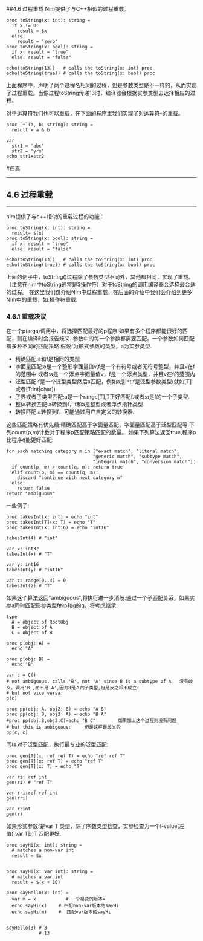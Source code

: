 ##4.6 过程重载
Nim提供了与C++相似的过程重载。

    proc toString(x: int): string = 
      if x != 0:
        result = $x 
      else:
        result = "zero"
    proc toString(x: bool): string =
      if x: result = "true"
      else: result = "false"
    
    echo(toString(13))   # calls the toString(x: int) proc
    echo(toString(true)) # calls the toString(x: bool) proc

上面程序中，声明了两个过程名相同的过程，但是参数类型是不一样的，从而实现了过程重载。当像过程toString传递13时，编译器会根据实参类型去选择相应的过程。
     
对于运算符我们也可以重载，在下面的程序里我们实现了对运算符`+`的重载。

    proc `+`(a, b: string): string =
      result = a & b
    
    var
      str1 = "abc"
      str2 = "yrs"
    echo str1+str2
    
    
#任真
***
## 4.6  过程重载
***
nim提供了与c++相似的重载过程的功能：
```
proc toString(x: int): string = 
  result= $(x)
proc toString(x: bool): string =
  if x: result = "true"
  else: result = "false"

echo(toString(13))   # calls the toString(x: int) proc
echo(toString(true)) # calls the toString(x: bool) proc
```
上面的例子中，toString()过程除了参数类型不同外，其他都相同，实现了重载。
（注意在nim中toString通常是$操作符）对于toString的调用编译器会选择最合适的过程。
在这里我们仅介绍Nim中过程重载，在后面的介绍中我们会介绍到更多Nim中的重载，如:操作符重载.

### 4.6.1 重载决议
在一个p(args)调用中，将选择匹配最好的p程序.如果有多个程序都能很好的匹配，则在编译时会报告歧义.
参数中的每一个参数都需要匹配。一个参数如何匹配有多种不同的匹配策略.假设f为形式参数的类型，a为实参类型.
* 精确匹配:a和f是相同的类型
* 字面量匹配:a是一个整形字面量值v,f是一个有符号或者无符号整型，并且v在f的范围中.或者:a是一个浮点字面量值v，f是一个浮点类型，并且v在f的范围内.
* 泛型匹配:f是一个泛型类型然后a匹配，例如a是int,f是泛型参数类型(就如[T]或者[T:int|char])
* 子界或者子类型匹配:a是一个range[T],T正好匹配f.或者:a是f的一个子类型.
* 整体转换匹配:a转换到f，f和a是整型或者浮点指针类型.
* 转换匹配:a转换到f，可能通过用户自定义的转换器.

这些匹配策略有优先级:精确匹配高于字面量匹配，字面量匹配高于泛型匹配等.下列count(p,m)计数对于程序p匹配策略匹配的数量。
如果下列算法返回true,程序p比程序q能更好匹配:
```
for each matching category m in ["exact match", "literal match",
                                "generic match", "subtype match",
                                "integral match", "conversion match"]:
  if count(p, m) > count(q, m): return true
  elif count(p, m) == count(q, m):
    discard "continue with next category m"
  else:
    return false
return "ambiguous"
```
一些例子:
```
proc takesInt(x: int) = echo "int"
proc takesInt[T](x: T) = echo "T"
proc takesInt(x: int16) = echo "int16"

takesInt(4) # "int"

var x: int32
takesInt(x) # "T"

var y: int16
takesInt(y) # "int16"

var z: range[0..4] = 0
takesInt(z) # "T"
```
如果这个算法返回"ambiguous",将执行进一步消岐:通过一个子匹配关系，如果实参a同时匹配形参类型f的p和g的q，将考虑继承:
```
type
  A = object of RootObj
  B = object of A
  C = object of B

proc p(obj: A) =
  echo "A"

proc p(obj: B) =
  echo "B"

var c = C()
# not ambiguous, calls 'B', not 'A' since B is a subtype of A   没有歧义，调用'B',而不是'A',因为B是Ａ的子类型,但是反之却不成立:
# but not vice versa:
p(c)

proc pp(obj: A, obj2: B) = echo "A B"
proc pp(obj: B, obj2: A) = echo "B A"
#proc pp(obj:B,obj2:C)=echo "B C"　　　　　如果加上这个过程则没有问题
# but this is ambiguous:　　　但是这样是歧义的
pp(c, c)
```
同样对于泛型匹配，执行最专业的泛型匹配:
```
proc gen[T](x: ref ref T) = echo "ref ref T"
proc gen[T](x: ref T) = echo "ref T"
proc gen[T](x: T) = echo "T"

var ri: ref int
gen(ri) # "ref T"

var rri:ref ref int
gen(rri)

var r:int
gen(r)
```
如果形式参数f是var T 类型，除了序数类型检查，实参检查为一个l-value(左值).var T比Ｔ匹配更好.
```
proc sayHi(x: int): string =
  # matches a non-var int
  result = $x


proc sayHi(x: var int): string =
  # matches a var int
  result = $(x + 10)

proc sayHello(x: int) =
  var m = x 　　　　　　# 一个易变的版本x
  echo sayHi(x) 　　# 匹配non-var版本的sayHi
  echo sayHi(m) 　　#  匹配var版本的sayHi


sayHello(3) # 3
            # 13
```
